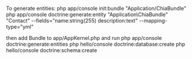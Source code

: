 To generate entities:
php app/console init:bundle "Application/ChiaBundle"
php app/console doctrine:generate:entity "Application\ChiaBundle" "Contact" --fields="name:string(255) description:text" --mapping-type="yml"

then add Bundle to app/AppKernel.php and run
php app/console doctrine:generate:entities
php hello/console doctrine:database:create
php hello/console doctrine:schema:create

